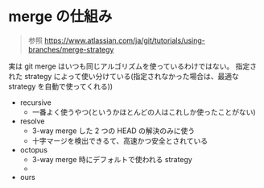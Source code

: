 # merge の仕組み
> 参照 https://www.atlassian.com/ja/git/tutorials/using-branches/merge-strategy

実は git merge はいつも同じアルゴリズムを使っているわけではない。
指定された strategy によって使い分けている(指定されなかった場合は、最適な strategy を自動で使ってくれる))

- recursive
  - 一番よく使うやつ(というかほとんどの人はこれしか使ったことがない)
- resolve
  - 3-way merge した 2 つの HEAD の解決のみに使う
  - 十字マージを検出できるて、高速かつ安全とされている
- octopus
  - 3-way merge 時にデフォルトで使われる strategy
  - 
- ours